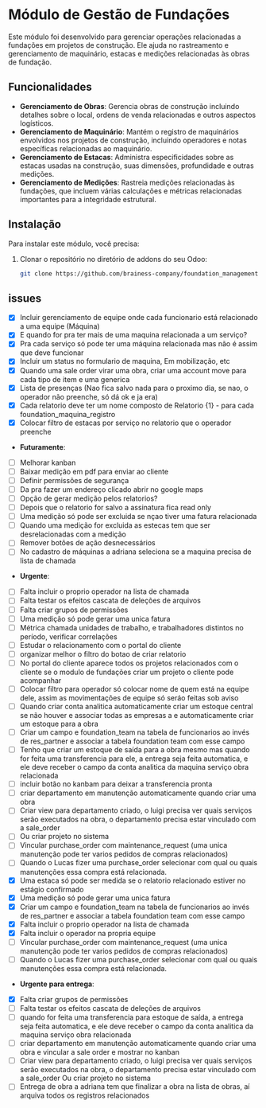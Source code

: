 # Módulo de Gestão de Fundações

Este módulo foi desenvolvido para gerenciar operações relacionadas a fundações em projetos de construção. Ele ajuda no rastreamento e gerenciamento de maquinário, estacas e medições relacionadas às obras de fundação.

## Funcionalidades

- **Gerenciamento de Obras**: Gerencia obras de construção incluindo detalhes sobre o local, ordens de venda relacionadas e outros aspectos logísticos.
- **Gerenciamento de Maquinário**: Mantém o registro de maquinários envolvidos nos projetos de construção, incluindo operadores e notas específicas relacionadas ao maquinário.
- **Gerenciamento de Estacas**: Administra especificidades sobre as estacas usadas na construção, suas dimensões, profundidade e outras medições.
- **Gerenciamento de Medições**: Rastreia medições relacionadas às fundações, que incluem várias calculações e métricas relacionadas importantes para a integridade estrutural.

## Instalação

Para instalar este módulo, você precisa:

1. Clonar o repositório no diretório de addons do seu Odoo:
   ```bash
   git clone https://github.com/brainess-company/foundation_management.git

## issues
- [x] Incluir gerenciamento de equipe onde cada funcionario está relacionado a uma equipe (Máquina)
- [x] E quando for pra ter mais de uma maquina relacionada a um serviço?
- [x] Pra cada serviço só pode ter uma máquina relacionada mas não é assim que deve funcionar
- [x] Incluir um status no formulario de maquina, Em mobilização, etc
- [x] Quando uma sale order virar uma obra, criar uma account move para cada tipo de item e uma generica
- [x] Lista de presenças (Nao fica salvo nada para o proximo dia, se nao, o operador não preenche, só dá ok e ja era)
- [X] Cada relatorio deve ter um nome composto de Relatorio {1} - para cada foundation_maquina_registro
- [x] Colocar filtro de estacas por serviço no relatorio que o operador preenche
- **Futuramente**:
- [ ] Melhorar kanban
- [ ] Baixar medição em pdf para enviar ao cliente
- [ ] Definir permissões de segurança
- [ ] Da pra fazer um endereço clicado abrir no google maps
- [ ] Opção de gerar medição pelos relatorios?
- [ ] Depois que o relatorio for salvo a assinatura fica read only
- [ ] Uma medição só pode ser excluida se nçao tiver uma fatura relacionada
- [ ] Quando uma medição for excluida as estecas tem que ser desrelacionadas com a medição
- [ ] Remover botões de ação desnecessários
- [ ] No cadastro de máquinas a adriana seleciona se a maquina precisa de lista de chamada

- **Urgente**:
- [ ] Falta incluir o proprio operador na lista de chamada
- [ ] Falta testar os efeitos cascata de deleções de arquivos
- [ ] Falta criar grupos de permissões
- [ ] Uma medição só pode gerar uma unica fatura
- [ ] Métrica chamada unidades de trabalho, e trabalhadores distintos no período, verificar correlações
- [ ] Estudar o relacionamento com o portal do cliente
- [ ] organizar melhor o filtro do botao de criar relatorio
- [ ] No portal do cliente aparece todos os projetos relacionados com o cliente se o modulo de fundações criar um projeto o cliente pode acompanhar
- [ ] Colocar filtro para operador só colocar nome de quem está na equipe dele, assim as movimentações de equipe só seráo feitas sob aviso
- [ ] Quando criar conta analitica automaticamente criar um estoque central se não houver e associar todas as empresas a e automaticamente criar um estoque para a obra
- [ ] Criar um campo e foundation_team na tabela de funcionarios ao invés de res_partner e associar a tabela foundation team com esse campo
- [ ] Tenho que criar um estoque de saída para a obra mesmo mas quando for feita uma transferencia para ele, a entrega seja feita automatica, e ele deve receber o campo da conta analitica da maquina serviço obra relacionada
- [ ] incluir botão no kanbam para deixar a transferencia pronta
- [ ] criar departamento em manutenção automaticamente quando criar uma obra 
- [ ] Criar view para departamento criado, o luigi precisa ver quais serviços serão executados na obra, o departamento precisa estar vinculado com a sale_order 
- [ ] Ou criar projeto no sistema
- [ ] Vincular purchase_order com maintenance_request (uma unica manutenção pode ter varios pedidos de compras relacionados)
- [ ] Quando o Lucas fizer uma purchase_order selecionar com qual ou quais manutenções essa compra está relacionada.
- [x] Uma estaca só pode ser medida se o relatorio relacionado estiver no estágio confirmado
- [x] Uma medição só pode gerar uma unica fatura
- [x] Criar um campo e foundation_team na tabela de funcionarios ao invés de res_partner e associar a tabela foundation team com esse campo
- [x] Falta incluir o proprio operador na lista de chamada
- [x] Falta incluir o operador na propria equipe
- [ ] Vincular purchase_order com maintenance_request (uma unica manutenção pode ter varios pedidos de compras relacionados)
- [ ] Quando o Lucas fizer uma purchase_order selecionar com qual ou quais manutenções essa compra está relacionada.

- **Urgente para entrega**:

- [x] Falta criar grupos de permissões
- [ ] Falta testar os efeitos cascata de deleções de arquivos
- [ ] quando for feita uma transferencia para estoque de saída, a entrega seja feita automatica, e ele deve receber o campo da conta analitica da maquina serviço obra relacionada
- [ ] criar departamento em manutenção automaticamente quando criar uma obra e vincular a sale order e mostrar no kanban
- [ ] Criar view para departamento criado, o luigi precisa ver quais serviços serão executados na obra, o departamento precisa estar vinculado com a sale_order  Ou criar projeto no sistema
- [ ] Entrega de obra a adriana tem que finalizar a obra na lista de obras, aí arquiva todos os registros relacionados

